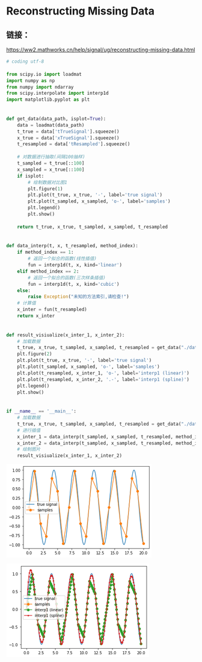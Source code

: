 # Reconstructing Missing Data
## 链接：
https://ww2.mathworks.cn/help/signal/ug/reconstructing-missing-data.html


```python
# coding utf-8

from scipy.io import loadmat
import numpy as np
from numpy import ndarray
from scipy.interpolate import interp1d
import matplotlib.pyplot as plt


def get_data(data_path, isplot=True):
    data = loadmat(data_path)
    t_true = data['tTrueSignal'].squeeze()
    x_true = data['xTrueSignal'].squeeze()
    t_resampled = data['tResampled'].squeeze()

    # 对数据进行抽取(间隔100抽样)
    t_sampled = t_true[::100]
    x_sampled = x_true[::100]
    if isplot:
        # 绘制数据对比图1
        plt.figure(1)
        plt.plot(t_true, x_true, '-', label='true signal')
        plt.plot(t_sampled, x_sampled, 'o-', label='samples')
        plt.legend()
        plt.show()

    return t_true, x_true, t_sampled, x_sampled, t_resampled


def data_interp(t, x, t_resampled, method_index):
    if method_index == 1:
        # 返回一个拟合的函数(线性插值)
        fun = interp1d(t, x, kind='linear')
    elif method_index == 2:
        # 返回一个拟合的函数(三次样条插值)
        fun = interp1d(t, x, kind='cubic')
    else:
        raise Exception("未知的方法索引,请检查!")
    # 计算值
    x_inter = fun(t_resampled)
    return x_inter


def result_visiualize(x_inter_1, x_inter_2):
    # 加载数据
    t_true, x_true, t_sampled, x_sampled, t_resampled = get_data("./data.mat", isplot=False)
    plt.figure(2)
    plt.plot(t_true, x_true, '-', label='true signal')
    plt.plot(t_sampled, x_sampled, 'o-', label='samples')
    plt.plot(t_resampled, x_inter_1, 'o-', label='interp1 (linear)')
    plt.plot(t_resampled, x_inter_2, '.-', label='interp1 (spline)')
    plt.legend()
    plt.show()


if __name__ == '__main__':
    # 加载数据
    t_true, x_true, t_sampled, x_sampled, t_resampled = get_data("./data.mat")
    # 进行插值
    x_inter_1 = data_interp(t_sampled, x_sampled, t_resampled, method_index=1)
    x_inter_2 = data_interp(t_sampled, x_sampled, t_resampled, method_index=2)
    # 绘制图片
    result_visiualize(x_inter_1, x_inter_2)

```


    
![png](%E9%87%8D%E5%BB%BA%E7%BC%BA%E5%A4%B1%E7%9A%84%E6%95%B0%E6%8D%AE_files/%E9%87%8D%E5%BB%BA%E7%BC%BA%E5%A4%B1%E7%9A%84%E6%95%B0%E6%8D%AE_1_0.png)
    



    
![png](%E9%87%8D%E5%BB%BA%E7%BC%BA%E5%A4%B1%E7%9A%84%E6%95%B0%E6%8D%AE_files/%E9%87%8D%E5%BB%BA%E7%BC%BA%E5%A4%B1%E7%9A%84%E6%95%B0%E6%8D%AE_1_1.png)
    



```python

```
